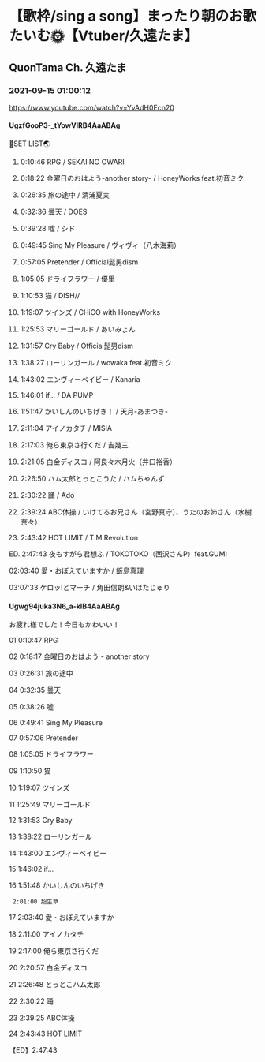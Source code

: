 # 【歌枠/sing a song】まったり朝のお歌たいむ🌞【Vtuber/久遠たま】

## QuonTama Ch. 久遠たま

### 2021-09-15 01:00:12

https://www.youtube.com/watch?v=YvAdH0Ecn20

#### UgzfGooP3-_tYowVIRB4AaABAg

🥚SET LIST🌏



01. 0:10:46 RPG / SEKAI NO OWARI

02. 0:18:22 金曜日のおはよう-another story- / HoneyWorks feat.初音ミク

03. 0:26:35 旅の途中 / 清浦夏実

04. 0:32:36 曇天 / DOES

05. 0:39:28 嘘 / シド

06. 0:49:45 Sing My Pleasure / ヴィヴィ（八木海莉）

07. 0:57:05 Pretender / Official髭男dism

08. 1:05:05 ドライフラワー / 優里

09. 1:10:53 猫 / DISH//

10. 1:19:07 ツインズ / CHiCO with HoneyWorks

11. 1:25:53 マリーゴールド / あいみょん

12. 1:31:57 Cry Baby / Official髭男dism

13. 1:38:27 ローリンガール / wowaka feat.初音ミク

14. 1:43:02 エンヴィーベイビー / Kanaria

15. 1:46:01 if... / DA PUMP

16. 1:51:47 かいしんのいちげき！ / 天月-あまつき-

17. 2:11:04 アイノカタチ / MISIA

18. 2:17:03 俺ら東京さ行くだ / 吉幾三

19. 2:21:05 白金ディスコ / 阿良々木月火（井口裕香）

20. 2:26:50 ハム太郎とっとこうた / ハムちゃんず

21. 2:30:22 踊 / Ado

22. 2:39:24 ABC体操 / いけてるお兄さん（宮野真守）、うたのお姉さん（水樹奈々）

23. 2:43:42 HOT LIMIT / T.M.Revolution

ED. 2:47:43 夜もすがら君想ふ / TOKOTOKO（西沢さんP）feat.GUMI



02:03:40 愛・おぼえていますか / 飯島真理

03:07:33 ケロッ!とマーチ / 角田信朗&いはたじゅり



#### Ugwg94juka3N6_a-klB4AaABAg

お疲れ様でした！今日もかわいい！

01 0:10:47 RPG

02 0:18:17 金曜日のおはよう - another story

03 0:26:31 旅の途中

04 0:32:35 曇天

05 0:38:26 噓

06 0:49:41 Sing My Pleasure

07 0:57:06 Pretender

08 1:05:05 ドライフラワー

09 1:10:50 猫

10 1:19:07 ツインズ

11 1:25:49 マリーゴールド

12 1:31:53 Cry Baby

13 1:38:22 ローリンガール

14 1:43:00 エンヴィーベイビー

15 1:46:02 if...

16 1:51:48 かいしんのいちげき

     2:01:00 超生草

17 2:03:40 愛・おぼえていますか

18 2:11:00 アイノカタチ

19 2:17:00 俺ら東京さ行くだ

20 2:20:57 白金ディスコ

21 2:26:48 とっとこハム太郎

22 2:30:22 踊

23 2:39:25 ABC体操

24 2:43:43 HOT LIMIT

【ED】2:47:43

